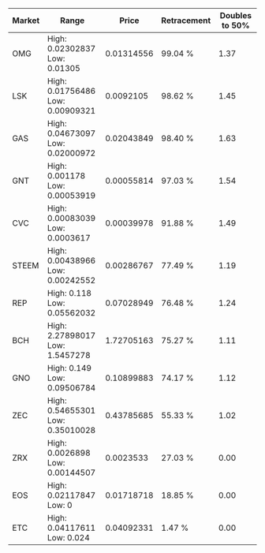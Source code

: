 | Market | Range | Price| Retracement | Doubles to 50% |
| --- | --- | --- | --- | --- |
| OMG | High: 0.02302837<br />Low: 0.01305 | 0.01314556 | 99.04 % | 1.37 |
| LSK | High: 0.01756486<br />Low: 0.00909321 | 0.0092105 | 98.62 % | 1.45 |
| GAS | High: 0.04673097<br />Low: 0.02000972 | 0.02043849 | 98.40 % | 1.63 |
| GNT | High: 0.001178<br />Low: 0.00053919 | 0.00055814 | 97.03 % | 1.54 |
| CVC | High: 0.00083039<br />Low: 0.0003617 | 0.00039978 | 91.88 % | 1.49 |
| STEEM | High: 0.00438966<br />Low: 0.00242552 | 0.00286767 | 77.49 % | 1.19 |
| REP | High: 0.118<br />Low: 0.05562032 | 0.07028949 | 76.48 % | 1.24 |
| BCH | High: 2.27898017<br />Low: 1.5457278 | 1.72705163 | 75.27 % | 1.11 |
| GNO | High: 0.149<br />Low: 0.09506784 | 0.10899883 | 74.17 % | 1.12 |
| ZEC | High: 0.54655301<br />Low: 0.35010028 | 0.43785685 | 55.33 % | 1.02 |
| ZRX | High: 0.0026898<br />Low: 0.00144507 | 0.0023533 | 27.03 % | 0.00 |
| EOS | High: 0.02117847<br />Low: 0 | 0.01718718 | 18.85 % | 0.00 |
| ETC | High: 0.04117611<br />Low: 0.024 | 0.04092331 | 1.47 % | 0.00 |
